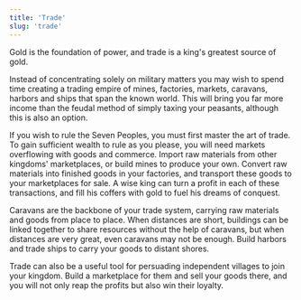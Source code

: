 ```yaml
---
title: 'Trade'
slug: 'trade'
---
```

Gold is the foundation of power, and trade is a king's greatest source of gold.

Instead of concentrating solely on military matters you may wish to spend time creating a trading empire of mines, factories, markets, caravans, harbors and ships that span the known world. This will bring you far more income than the feudal method of simply taxing your peasants, although this is also an option.

If you wish to rule the Seven Peoples, you must first master the art of trade. To gain sufficient wealth to rule as you please, you will need markets overflowing with goods and commerce. Import raw materials from other kingdoms' marketplaces, or build mines to produce your own. Convert raw materials into finished goods in your factories, and transport these goods to your marketplaces for sale. A wise king can turn a profit in each of these transactions, and fill his coffers with gold to fuel his dreams of conquest.

Caravans are the backbone of your trade system, carrying raw materials and goods from place to place. When distances are short, buildings can be linked together to share resources without the help of caravans, but when distances are very great, even caravans may not be enough. Build harbors and trade ships to carry your goods to distant shores.

Trade can also be a useful tool for persuading independent villages to join your kingdom. Build a marketplace for them and sell your goods there, and you will not only reap the profits but also win their loyalty.